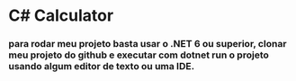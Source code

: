 # C# Calculator 
### para rodar meu projeto basta usar o .NET 6 ou superior, clonar meu projeto do github e executar com dotnet run o projeto usando algum editor de texto ou uma IDE.
